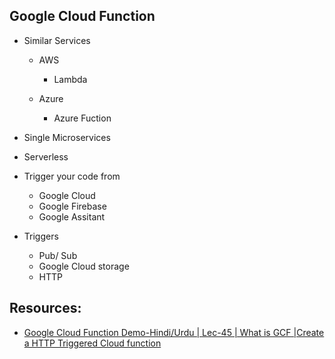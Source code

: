 ## Google Cloud Function

- Similar Services
    - AWS
        - Lambda

    - Azure
        - Azure Fuction

- Single Microservices

- Serverless

- Trigger your code from 
    - Google Cloud
    - Google Firebase
    - Google Assitant

- Triggers
    - Pub/ Sub
    - Google Cloud storage
    - HTTP



## Resources:

- [Google Cloud Function Demo-Hindi/Urdu | Lec-45 | What is GCF |Create a HTTP Triggered Cloud function](https://youtu.be/td3skSHyu4I?list=PLBGx66SQNZ8YWRUw6yicKtD4AIpUl_YiJ)